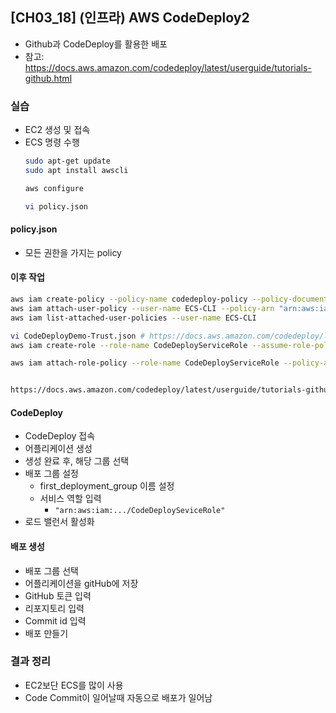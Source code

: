 ## [CH03_18] (인프라) AWS CodeDeploy2
- Github과 CodeDeploy를 활용한 배포
- 참고: https://docs.aws.amazon.com/codedeploy/latest/userguide/tutorials-github.html

### 실습
- EC2 생성 및 접속
- ECS 명령 수행
  ```bash
  sudo apt-get update
  sudo apt install awscli

  aws configure
  
  vi policy.json
  ```

#### policy.json
- 모든 권한을 가지는 policy

#### 이후 작업
```bash
aws iam create-policy --policy-name codedeploy-policy --policy-document file://policy.json
aws iam attach-user-policy --user-name ECS-CLI --policy-arn "arn:aws:iam:.../codedeploy-policy"
aws iam list-attached-user-policies --user-name ECS-CLI

vi CodeDeployDemo-Trust.json # https://docs.aws.amazon.com/codedeploy/latest/userguide/getting-started-create-service-role.html
aws iam create-role --role-name CodeDeployServiceRole --assume-role-policy-document file://CodeDeployDemo-Trust.json

aws iam attach-role-policy --role-name CodeDeployServiceRole --policy-arn "arn,,,/AWSCodeDeployRole"


https://docs.aws.amazon.com/codedeploy/latest/userguide/tutorials-github-create-application.html
```

#### CodeDeploy
- CodeDeploy 접속
- 어플리케이션 생성
- 생성 완료 후, 해당 그룹 선택
- 배포 그룹 설정
  - first_deployment_group 이름 설정
  - 서비스 역할 입력
    - `"arn:aws:iam:.../CodeDeploySeviceRole"`
- 로드 밸런서 활성화


#### 배포 생성
- 배포 그룹 선택
- 어플리케이션을 gitHub에 저장
- GitHub 토큰 입력
- 리포지토리 입력
- Commit id 입력
- 배포 만들기

### 결과 정리
- EC2보단 ECS를 많이 사용
- Code Commit이 일어날때 자동으로 배포가 일어남
